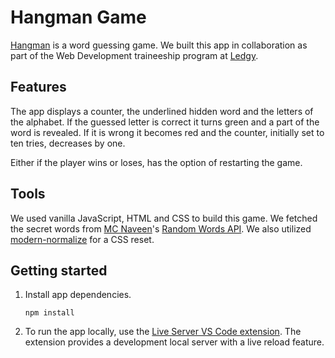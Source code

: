 # Hangman Game

[Hangman](<https://en.wikipedia.org/wiki/Hangman_(game)>) is a word guessing
game. We built this app in collaboration as part of the Web Development
traineeship program at [Ledgy](https://ledgy.com/de/).

## Features

The app displays a counter, the underlined hidden word and the letters of the
alphabet. If the guessed letter is correct it turns green and a part of the word
is revealed. If it is wrong it becomes red and the counter, initially set to ten
tries, decreases by one.

Either if the player wins or loses, has the option of restarting the game.

## Tools

We used vanilla JavaScript, HTML and CSS to build this game. We fetched the
secret words from [MC Naveen](https://github.com/mcnaveen)'s [Random Words
API](https://github.com/mcnaveen/Random-Words-API). We also utilized
[modern-normalize](https://github.com/sindresorhus/modern-normalize) for a CSS
reset.

## Getting started

1. Install app dependencies.

   ```
   npm install
   ```

2. To run the app locally, use the [Live Server VS Code
   extension](https://marketplace.visualstudio.com/items?itemName=ritwickdey.LiveServer).
   The extension provides a development local server with a live reload feature.
